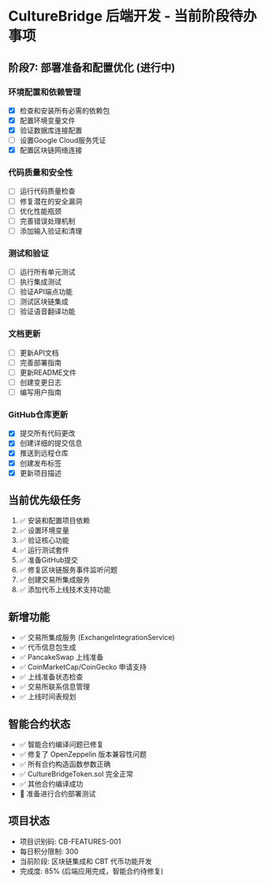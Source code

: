 # CultureBridge 后端开发 - 当前阶段待办事项

## 阶段7: 部署准备和配置优化 (进行中)

### 环境配置和依赖管理
- [x] 检查和安装所有必需的依赖包
- [x] 配置环境变量文件
- [x] 验证数据库连接配置
- [ ] 设置Google Cloud服务凭证
- [x] 配置区块链网络连接

### 代码质量和安全性
- [ ] 运行代码质量检查
- [ ] 修复潜在的安全漏洞
- [ ] 优化性能瓶颈
- [ ] 完善错误处理机制
- [ ] 添加输入验证和清理

### 测试和验证
- [ ] 运行所有单元测试
- [ ] 执行集成测试
- [ ] 验证API端点功能
- [ ] 测试区块链集成
- [ ] 验证语音翻译功能

### 文档更新
- [ ] 更新API文档
- [ ] 完善部署指南
- [ ] 更新README文件
- [ ] 创建变更日志
- [ ] 编写用户指南

### GitHub仓库更新
- [x] 提交所有代码更改
- [x] 创建详细的提交信息
- [x] 推送到远程仓库
- [x] 创建发布标签
- [x] 更新项目描述

## 当前优先级任务
1. ✅ 安装和配置项目依赖
2. ✅ 设置环境变量
3. ✅ 验证核心功能
4. ✅ 运行测试套件
5. ✅ 准备GitHub提交
6. ✅ 修复区块链服务事件监听问题
7. ✅ 创建交易所集成服务
8. ✅ 添加代币上线技术支持功能

## 新增功能
- ✅ 交易所集成服务 (ExchangeIntegrationService)
- ✅ 代币信息包生成
- ✅ PancakeSwap 上线准备
- ✅ CoinMarketCap/CoinGecko 申请支持
- ✅ 上线准备状态检查
- ✅ 交易所联系信息管理
- ✅ 上线时间表规划

## 智能合约状态
- ✅ 智能合约编译问题已修复
- ✅ 修复了 OpenZeppelin 版本兼容性问题
- ✅ 所有合约构造函数参数正确
- ✅ CultureBridgeToken.sol 完全正常
- ✅ 其他合约编译成功
- 🎯 准备进行合约部署测试

## 项目状态
- 项目识别码: CB-FEATURES-001
- 每日积分限制: 300
- 当前阶段: 区块链集成和 CBT 代币功能开发
- 完成度: 85% (后端应用完成，智能合约待修复)

